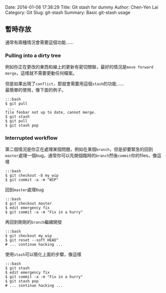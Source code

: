 Date: 2014-01-06 17:38:29
Title: Git stash for dummy
Author: Chen-Yen Lai
Category: Git
Slug: git-stash
Summary: Basic git-stash usage

## 暫時存放
通常有兩種情況會需要這個功能......  

### Pulling into a dirty tree

例如你正在更改的東西和線上的更新有密切關聯，最好的情況是`move forward merge`，這樣就不需要更動任何檔案。  

但是如果出現了`conflict`，那就會需要用這個`stash`的功能......  
最簡單的使用，像下面的例子。

    :::bash
    $ git pull
     ...
    file foobar not up to date, cannot merge.
    $ git stash
    $ git pull
    $ git stash pop

### Interrupted workflow

第二個情況是你正在處理某個問題，例如在某個`branch`，但是卻要緊急的回到`master`處理一個bug，通常你可以先開個臨時的`branch`然後`commit`你的files，像這樣  

    :::bash
    $ git checkout -b my_wip
    $ git commit -a -m "WIP"

回到`master`處理bug

    :::bash
    $ git checkout master
    $ edit emergency fix
    $ git commit -a -m "Fix in a hurry"
    
再回到剛剛的`branch`繼續開發

    :::bash
    $ git checkout my_wip
    $ git reset --soft HEAD^
    # ... continue hacking ...

使用`stash`可以簡化上面的步驟，像這樣

    :::bash
    $ git stash
    $ edit emergency fix
    $ git commit -a -m "Fix in a hurry"
    $ git stash pop
    # ... continue hacking ...
